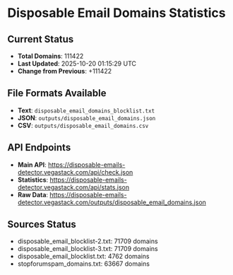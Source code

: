 # Disposable Email Domains Statistics

## Current Status
- **Total Domains**: 111422
- **Last Updated**: 2025-10-20 01:15:29 UTC
- **Change from Previous**: +111422

## File Formats Available
- **Text**: `disposable_email_domains_blocklist.txt`
- **JSON**: `outputs/disposable_email_domains.json`
- **CSV**: `outputs/disposable_email_domains.csv`

## API Endpoints
- **Main API**: https://disposable-emails-detector.vegastack.com/api/check.json
- **Statistics**: https://disposable-emails-detector.vegastack.com/api/stats.json
- **Raw Data**: https://disposable-emails-detector.vegastack.com/outputs/disposable_email_domains.json

## Sources Status
- disposable_email_blocklist-2.txt: 71709 domains
- disposable_email_blocklist-3.txt: 71709 domains
- disposable_email_blocklist.txt: 4762 domains
- stopforumspam_domains.txt: 63667 domains

